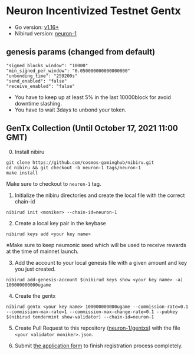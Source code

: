 # Neuron Incentivized Testnet Gentx

- Go version: [v1.16+](https://golang.org/dl/)
- Nibirud version: [neuron-1](https://github.com/cosmos-gaminghub/nibiru/releases/tag/neuron-1)

## genesis params (changed from default)

```
"signed_blocks_window": "10000"
"min_signed_per_window": "0.050000000000000000"
"unbonding_time": "259200s"
"send_enabled": "false"
"receive_enabled": "false"
```
- You have to keep up at least 5% in the last 10000block for avoid downtime slashing.
- You have to wait 3days to unbond your token.


## GenTx Collection (Until October 17, 2021 11:00 GMT)
0. Install nibiru
```
git clone https://github.com/cosmos-gaminghub/nibiru.git
cd nibiru && git checkout -b neuron-1 tags/neuron-1
make install
```

Make sure to checkout to `neuron-1` tag.

1. Initialize the nibiru directories and create the local file with the correct chain-id

```
nibirud init <moniker> --chain-id=neuron-1
```

2. Create a local key pair in the keybase
```
nibirud keys add <your key name>
```

※Make sure to keep neumonic seed which will be used to receive rewards at the time of mainnet launch.

3. Add the account to your local genesis file with a given amount and key you just created.
```
nibirud add-genesis-account $(nibirud keys show <your key name> -a) 100000000000ugame
```

4. Create the gentx
```
nibirud gentx <your key name> 100000000000ugame --commission-rate=0.1 --commission-max-rate=1 --commission-max-change-rate=0.1 --pubkey $(nibirud tendermint show-validator) --chain-id=neuron-1
```

5. Create Pull Request to this repository ([neuron-1/gentxs](./gentxs)) with the file `<your validator moniker>.json`.

6. Submit [the application form](https://forms.gle/BHgLRhmyrHoWzLj17) to finish registration process completely.
